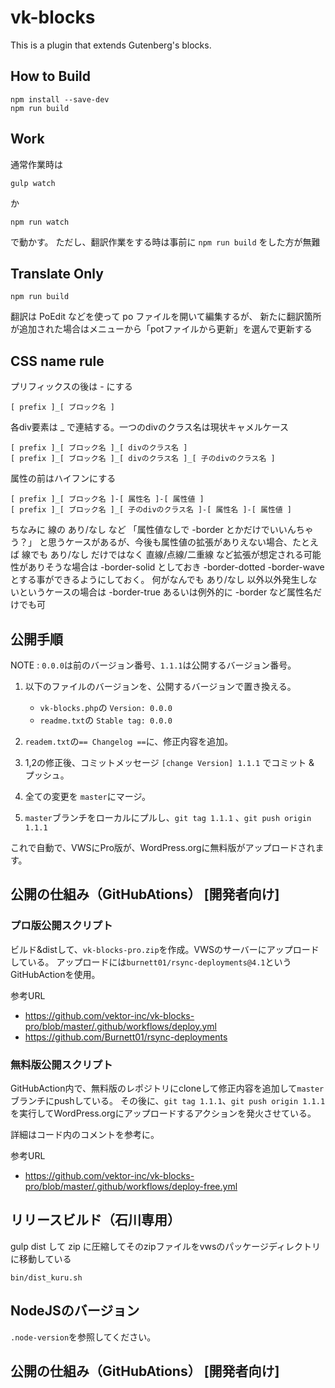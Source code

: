 # vk-blocks

This is a plugin that extends Gutenberg's blocks.

## How to Build

```
npm install --save-dev
npm run build
```
## Work

通常作業時は

```
gulp watch
```

か

```
npm run watch
```

で動かす。
ただし、翻訳作業をする時は事前に `npm run build` をした方が無難

## Translate Only

```
npm run build
```

翻訳は PoEdit などを使って po ファイルを開いて編集するが、
新たに翻訳箇所が追加された場合はメニューから「potファイルから更新」を選んで更新する

## CSS name rule

プリフィックスの後は - にする
```
[ prefix ]_[ ブロック名 ]
```

各div要素は _ で連結する。一つのdivのクラス名は現状キャメルケース
```
[ prefix ]_[ ブロック名 ]_[ divのクラス名 ]
[ prefix ]_[ ブロック名 ]_[ divのクラス名 ]_[ 子のdivのクラス名 ]
```

属性の前はハイフンにする
```
[ prefix ]_[ ブロック名 ]-[ 属性名 ]-[ 属性値 ]
[ prefix ]_[ ブロック名 ]_[ 子のdivのクラス名 ]-[ 属性名 ]-[ 属性値 ]
```

ちなみに 線の あり/なし など
「属性値なしで -border とかだけでいいんちゃう？」
と思うケースがあるが、今後も属性値の拡張がありえない場合、たとえば
線でも あり/なし だけではなく 直線/点線/二重線 など拡張が想定される可能性がありそうな場合は
-border-solid としておき -border-dotted -border-wave とする事ができるようにしておく。
何がなんでも あり/なし 以外以外発生しないというケースの場合は -border-true あるいは例外的に -border など属性名だけでも可

## 公開手順

NOTE : `0.0.0`は前のバージョン番号、`1.1.1`は公開するバージョン番号。

1. 以下のファイルのバージョンを、公開するバージョンで置き換える。
    - `vk-blocks.php`の `Version: 0.0.0`
    - `readme.txt`の `Stable tag: 0.0.0`

1. `readem.txt`の`== Changelog ==`に、修正内容を追加。
1. 1,2の修正後、コミットメッセージ `[change Version] 1.1.1` でコミット & プッシュ。
1. 全ての変更を `master`にマージ。
1. `master`ブランチをローカルにプルし、`git tag 1.1.1` 、`git push origin 1.1.1` 

これで自動で、VWSにPro版が、WordPress.orgに無料版がアップロードされます。


## 公開の仕組み（GitHubAtions） [開発者向け] 

### プロ版公開スクリプト  
ビルド&distして、`vk-blocks-pro.zip`を作成。VWSのサーバーにアップロードしている。
アップロードには`burnett01/rsync-deployments@4.1`というGitHubActionを使用。

参考URL  
- https://github.com/vektor-inc/vk-blocks-pro/blob/master/.github/workflows/deploy.yml
- https://github.com/Burnett01/rsync-deployments


### 無料版公開スクリプト  
GitHubAction内で、無料版のレポジトリにcloneして修正内容を追加して`master`ブランチにpushしている。
その後に、`git tag 1.1.1`、`git push origin 1.1.1` を実行してWordPress.orgにアップロードするアクションを発火させている。

詳細はコード内のコメントを参考に。

参考URL  
- https://github.com/vektor-inc/vk-blocks-pro/blob/master/.github/workflows/deploy-free.yml


## リリースビルド（石川専用）

gulp dist して zip に圧縮してそのzipファイルをvwsのパッケージディレクトリに移動している

```
bin/dist_kuru.sh
```

## NodeJSのバージョン
`.node-version`を参照してください。

## 公開の仕組み（GitHubAtions） [開発者向け] 
